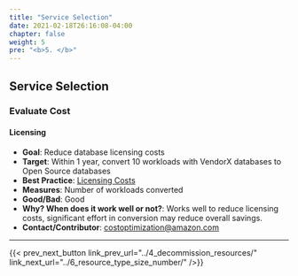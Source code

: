 ```yaml
---
title: "Service Selection"
date: 2021-02-18T26:16:08-04:00
chapter: false
weight: 5
pre: "<b>5. </b>"
---
```



## Service Selection

### Evaluate Cost
#### Licensing
 - **Goal**: Reduce database licensing costs
 - **Target**: Within 1 year, convert 10 workloads with VendorX databases to Open Source databases
 - **Best Practice**: [Licensing Costs](https://docs.aws.amazon.com/wellarchitected/latest/cost-optimization-pillar/evaluate-cost-when-selecting-services.html)
  - **Measures**: Number of workloads converted
 - **Good/Bad**: Good
 - **Why? When does it work well or not?**: Works well to reduce licensing costs, significant effort in conversion may reduce overall savings.
 - **Contact/Contributor**: costoptimization@amazon.com

---




{{< prev_next_button link_prev_url="../4_decommission_resources/" link_next_url="../6_resource_type_size_number/" />}}


